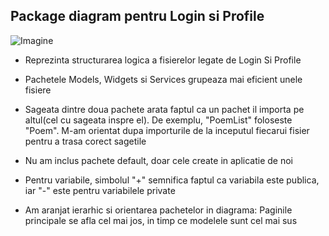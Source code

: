## Package diagram pentru Login si Profile

![Imagine](https://github.com/NacuAndrei/Poems_App/blob/main/Login%26Profile_Package.png)
- Reprezinta structurarea logica a fisierelor legate de Login Si Profile

- Pachetele Models, Widgets si Services grupeaza mai eficient unele fisiere

- Sageata dintre doua pachete arata faptul ca un pachet il importa pe altul(cel cu sageata inspre el). De exemplu, "PoemList" foloseste "Poem". M-am orientat dupa importurile de la inceputul fiecarui fisier pentru a trasa corect sagetile

- Nu am inclus pachete default, doar cele create in aplicatie de noi

- Pentru variabile, simbolul "+" semnifica faptul ca variabila este publica, iar "-" este pentru variabilele private

- Am aranjat ierarhic si orientarea pachetelor in diagrama: Paginile principale se afla cel mai jos, in timp ce modelele sunt cel mai sus
